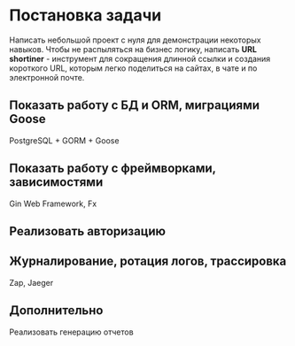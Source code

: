 
# Постановка задачи

Написать небольшой проект с нуля для демонстрации некоторых навыков.
Чтобы не распыляться на бизнес логику, написать **URL shortiner** -  инструмент для сокращения длинной ссылки и создания короткого URL, которым легко поделиться на сайтах, в чате и по электронной почте. 


## Показать работу с БД и ORM, миграциями Goose

PostgreSQL + GORM + Goose
## Показать работу с фреймворками, зависимостями

Gin Web Framework, Fx

## Реализовать авторизацию

##  Журналирование, ротация логов, трассировка

Zap, Jaeger

## Дополнительно

Реализовать генерацию отчетов
